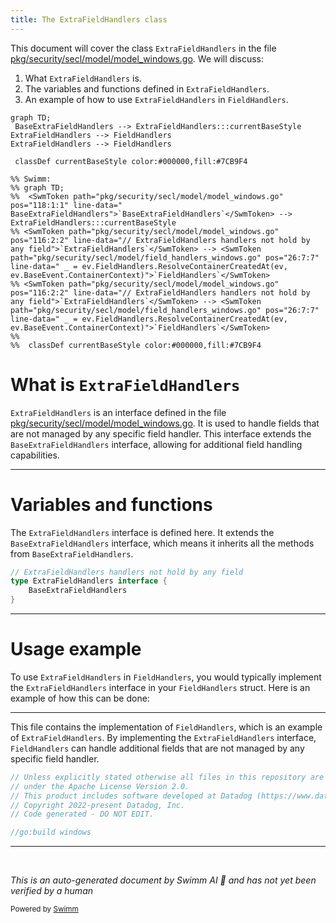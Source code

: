 ```yaml
---
title: The ExtraFieldHandlers class
---
```

This document will cover the class <SwmToken path="pkg/security/secl/model/model_windows.go" pos="116:2:2" line-data="// ExtraFieldHandlers handlers not hold by any field">`ExtraFieldHandlers`</SwmToken> in the file <SwmPath>[pkg/security/secl/model/model_windows.go](pkg/security/secl/model/model_windows.go)</SwmPath>. We will discuss:

1. What <SwmToken path="pkg/security/secl/model/model_windows.go" pos="116:2:2" line-data="// ExtraFieldHandlers handlers not hold by any field">`ExtraFieldHandlers`</SwmToken> is.
2. The variables and functions defined in <SwmToken path="pkg/security/secl/model/model_windows.go" pos="116:2:2" line-data="// ExtraFieldHandlers handlers not hold by any field">`ExtraFieldHandlers`</SwmToken>.
3. An example of how to use <SwmToken path="pkg/security/secl/model/model_windows.go" pos="116:2:2" line-data="// ExtraFieldHandlers handlers not hold by any field">`ExtraFieldHandlers`</SwmToken> in <SwmToken path="pkg/security/secl/model/field_handlers_windows.go" pos="26:7:7" line-data="	_ = ev.FieldHandlers.ResolveContainerCreatedAt(ev, ev.BaseEvent.ContainerContext)">`FieldHandlers`</SwmToken>.

```mermaid
graph TD;
 BaseExtraFieldHandlers --> ExtraFieldHandlers:::currentBaseStyle
ExtraFieldHandlers --> FieldHandlers
ExtraFieldHandlers --> FieldHandlers

 classDef currentBaseStyle color:#000000,fill:#7CB9F4

%% Swimm:
%% graph TD;
%%  <SwmToken path="pkg/security/secl/model/model_windows.go" pos="118:1:1" line-data="	BaseExtraFieldHandlers">`BaseExtraFieldHandlers`</SwmToken> --> ExtraFieldHandlers:::currentBaseStyle
%% <SwmToken path="pkg/security/secl/model/model_windows.go" pos="116:2:2" line-data="// ExtraFieldHandlers handlers not hold by any field">`ExtraFieldHandlers`</SwmToken> --> <SwmToken path="pkg/security/secl/model/field_handlers_windows.go" pos="26:7:7" line-data="	_ = ev.FieldHandlers.ResolveContainerCreatedAt(ev, ev.BaseEvent.ContainerContext)">`FieldHandlers`</SwmToken>
%% <SwmToken path="pkg/security/secl/model/model_windows.go" pos="116:2:2" line-data="// ExtraFieldHandlers handlers not hold by any field">`ExtraFieldHandlers`</SwmToken> --> <SwmToken path="pkg/security/secl/model/field_handlers_windows.go" pos="26:7:7" line-data="	_ = ev.FieldHandlers.ResolveContainerCreatedAt(ev, ev.BaseEvent.ContainerContext)">`FieldHandlers`</SwmToken>
%% 
%%  classDef currentBaseStyle color:#000000,fill:#7CB9F4
```

# What is <SwmToken path="pkg/security/secl/model/model_windows.go" pos="116:2:2" line-data="// ExtraFieldHandlers handlers not hold by any field">`ExtraFieldHandlers`</SwmToken>

<SwmToken path="pkg/security/secl/model/model_windows.go" pos="116:2:2" line-data="// ExtraFieldHandlers handlers not hold by any field">`ExtraFieldHandlers`</SwmToken> is an interface defined in the file <SwmPath>[pkg/security/secl/model/model_windows.go](pkg/security/secl/model/model_windows.go)</SwmPath>. It is used to handle fields that are not managed by any specific field handler. This interface extends the <SwmToken path="pkg/security/secl/model/model_windows.go" pos="118:1:1" line-data="	BaseExtraFieldHandlers">`BaseExtraFieldHandlers`</SwmToken> interface, allowing for additional field handling capabilities.

<SwmSnippet path="/pkg/security/secl/model/model_windows.go" line="116">

---

# Variables and functions

The <SwmToken path="pkg/security/secl/model/model_windows.go" pos="116:2:2" line-data="// ExtraFieldHandlers handlers not hold by any field">`ExtraFieldHandlers`</SwmToken> interface is defined here. It extends the <SwmToken path="pkg/security/secl/model/model_windows.go" pos="118:1:1" line-data="	BaseExtraFieldHandlers">`BaseExtraFieldHandlers`</SwmToken> interface, which means it inherits all the methods from <SwmToken path="pkg/security/secl/model/model_windows.go" pos="118:1:1" line-data="	BaseExtraFieldHandlers">`BaseExtraFieldHandlers`</SwmToken>.

```go
// ExtraFieldHandlers handlers not hold by any field
type ExtraFieldHandlers interface {
	BaseExtraFieldHandlers
}
```

---

</SwmSnippet>

# Usage example

To use <SwmToken path="pkg/security/secl/model/model_windows.go" pos="116:2:2" line-data="// ExtraFieldHandlers handlers not hold by any field">`ExtraFieldHandlers`</SwmToken> in <SwmToken path="pkg/security/secl/model/field_handlers_windows.go" pos="26:7:7" line-data="	_ = ev.FieldHandlers.ResolveContainerCreatedAt(ev, ev.BaseEvent.ContainerContext)">`FieldHandlers`</SwmToken>, you would typically implement the <SwmToken path="pkg/security/secl/model/model_windows.go" pos="116:2:2" line-data="// ExtraFieldHandlers handlers not hold by any field">`ExtraFieldHandlers`</SwmToken> interface in your <SwmToken path="pkg/security/secl/model/field_handlers_windows.go" pos="26:7:7" line-data="	_ = ev.FieldHandlers.ResolveContainerCreatedAt(ev, ev.BaseEvent.ContainerContext)">`FieldHandlers`</SwmToken> struct. Here is an example of how this can be done:

<SwmSnippet path="/pkg/security/secl/model/field_handlers_windows.go" line="1">

---

This file contains the implementation of <SwmToken path="pkg/security/secl/model/field_handlers_windows.go" pos="26:7:7" line-data="	_ = ev.FieldHandlers.ResolveContainerCreatedAt(ev, ev.BaseEvent.ContainerContext)">`FieldHandlers`</SwmToken>, which is an example of <SwmToken path="pkg/security/secl/model/model_windows.go" pos="116:2:2" line-data="// ExtraFieldHandlers handlers not hold by any field">`ExtraFieldHandlers`</SwmToken>. By implementing the <SwmToken path="pkg/security/secl/model/model_windows.go" pos="116:2:2" line-data="// ExtraFieldHandlers handlers not hold by any field">`ExtraFieldHandlers`</SwmToken> interface, <SwmToken path="pkg/security/secl/model/field_handlers_windows.go" pos="26:7:7" line-data="	_ = ev.FieldHandlers.ResolveContainerCreatedAt(ev, ev.BaseEvent.ContainerContext)">`FieldHandlers`</SwmToken> can handle additional fields that are not managed by any specific field handler.

```go
// Unless explicitly stated otherwise all files in this repository are licensed
// under the Apache License Version 2.0.
// This product includes software developed at Datadog (https://www.datadoghq.com/).
// Copyright 2022-present Datadog, Inc.
// Code generated - DO NOT EDIT.

//go:build windows
```

---

</SwmSnippet>

&nbsp;

*This is an auto-generated document by Swimm AI 🌊 and has not yet been verified by a human*

<SwmMeta version="3.0.0" repo-id="Z2l0aHViJTNBJTNBZGF0YWRvZy1hZ2VudCUzQSUzQVN3aW1tLURlbW8=" repo-name="datadog-agent"><sup>Powered by [Swimm](/)</sup></SwmMeta>
